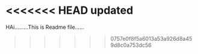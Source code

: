 <<<<<<< HEAD
updated
=======
HAi.........This is Readme file......
>>>>>>> 0757e0f8f5a6013a53a926d8a459d8c0a753dc56
